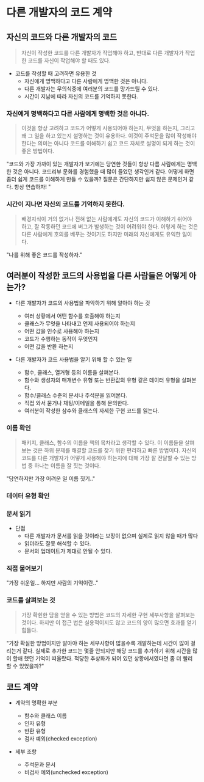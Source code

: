 # 다른 개발자의 코드 계약
## 자신의 코드와 다른 개발자의 코드

> 자신이 작성한 코드를 다른 개발자가 작업해야 하고, 반대로 다른 개발자가 작업한 코드를 자신이 작업해야 할 때도 있다.

- 코드를 작성할 때 고려하면 유용한 것
  - 자신에게 명백하다고 다른 사람에게 명백한 것은 아니다.
  - 다른 개발자는 무의식중에 여러분의 코드를 망가뜨릴 수 있다.
  - 시간이 지남에 따라 자신의 코드를 기억하지 못한다.

### 자신에게 명백하다고 다른 사람에게 명백한 것은 아니다.
> 이것을 항상 고려하고 코드가 어떻게 사용되어야 하는지, 무엇을 하는지, 그리고 왜 그 일을 하고 있는지 설명하는 것이 유용하다. 이것이 주석문을 많이 작성해야 한다는 의미는 아니다
  > 코드를 이해하기 쉽고 코드 자체로 설명이 되게 하는 것이 좋은 방법이다.

"코드와 가장 가까이 있는 개발자가 보기에는 당연한 것들이 항상 다름 사람에게는 명백한 것은 아니다. 코드리뷰 문화를 경험했을 때 많이 들었던 생각인거 같다. 어떻게 하면 좀더 쉽게 코드를 이해하게 만들 수 있을까? 질문은 간단하지만 쉽지 않은 문제인거 같다. 항상 연습하자! "

### 시간이 지나면 자신의 코드를 기억하지 못한다.
> 배경지식이 거의 없거나 전혀 없는 사람에게도 자신의 코드가 이해하기 쉬어야 하고, 잘 작동하던 코드에 버그가 발생하는 것이 어려워야 한다. 이렇게 하는 것은 다른 사람에게 호의를 베푸는 것이기도 하지만 미래의 자신에게도 유익한 일이다.

"나를 위해 좋은 코드를 작성하자."

## 여러분이 작성한 코드의 사용법을 다른 사람들은 어떻게 아는가?

- 다른 개발자가 코드의 사용법을 파악하기 위해 알아야 하는 것
  - 여러 상황에서 어떤 함수를 호출해야 하는지
  - 클래스가 무엇을 나타내고 언제 사용되어야 하는지
  - 어떤 값을 인수로 사용해야 하는지
  - 코드가 수행하는 동작이 무엇인지
  - 어떤 값을 반환 하는지

- 다른 개발자가 코드 사용법을 알기 위해 할 수 있는 일
  - 함수, 클래스, 열거형 등의 이름을 살펴본다.
  - 함수와 생성자의 매개변수 유형 또는 반환값의 유형 같은 데이터 유형을 살펴본다.
  - 함수/클래스 수준의 문서나 주석문을 읽어본다.
  - 직접 와서 묻거나 채팅/이메일을 통해 문의한다.
  - 여러분이 작성한 삼수와 클래스의 자세한 구현 코드를 읽는다.

### 이름 확인
> 패키지, 클래스, 함수의 이름을 책의 목차라고 생각할 수 있다. 이 이름들을 살펴보는 것은 하위 문제를 해결할 코드를 찾기 위한 편리하고 빠른 방법이다. 
  > 자신의 코드를 다른 개발자가 어떻게 사용해야 하는지에 대해 가장 잘 전달할 수 있는 방법 중 하나는 이름을 잘 짓는 것이다.

"당연하지만 가장 어려운 일 이름 짓기.."

### 데이터 유형 확인

### 문서 읽기
- 단점
  - 다른 개발자가 문서를 읽을 것이라는 보장이 없으며 실제로 읽지 않을 때가 많다
  - 읽더라도 잘못 해석할 수 있다.
  - 문서의 업데이트가 제대로 안될 수 있다.

### 직접 물어보기
"가장 쉬운일... 하지만 사람의 기억이란.."

### 코드를 살펴보는 것
> 가장 확힌한 담을 얻을 수 있는 방법은 코드의 자세한 구현 세부사항을 살펴보는 것이다. 하지만 이 접근 법은 실용적이지도 않고 코드의 양이 많으면 효과를 얻기 힘들다.

"가장 확실한 방법이지만 알아야 하는 세부사항이 많을수록 개발하는데 시간이 많이 걸리는거 같다. 실제로 추가한 코드는 몇줄 안되지만 해당 코드를 추가하기 위해 시간을 많이 할애 했던 기억이 떠올랐다. 적당한 추상화가 되어 있던 상황에서였다면 좀 더 빨리 할 수 있었을까?"

## 코드 계약

- 계약의 명확한 부분
  - 함수와 클래스 이름
  - 인자 유형
  - 반환 유형
  - 검사 예외(checked exception)

- 세부 조항
  - 주석문과 문서
  - 비검사 예외(unchecked exception)
